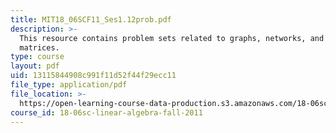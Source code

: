 ```yaml
---
title: MIT18_06SCF11_Ses1.12prob.pdf
description: >-
  This resource contains problem sets related to graphs, networks, and incidence
  matrices.
type: course
layout: pdf
uid: 13115844908c991f11d52f44f29ecc11
file_type: application/pdf
file_location: >-
  https://open-learning-course-data-production.s3.amazonaws.com/18-06sc-linear-algebra-fall-2011/13115844908c991f11d52f44f29ecc11_MIT18_06SCF11_Ses1.12prob.pdf
course_id: 18-06sc-linear-algebra-fall-2011
---
```

